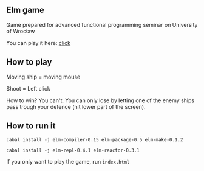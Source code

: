 ## Elm game

Game prepared for advanced functional programming seminar on University of Wrocław

You can play it here: [click](http://elmgame.idefix.swistak35.com/)

## How to play

Moving ship = moving mouse

Shoot = Left click

How to win? You can't. You can only lose by letting one of the enemy ships pass trough your defence (hit lower part of the screen).


## How to run it

`cabal install -j elm-compiler-0.15 elm-package-0.5 elm-make-0.1.2`

`cabal install -j elm-repl-0.4.1 elm-reactor-0.3.1`

If you only want to play the game, run `index.html`
